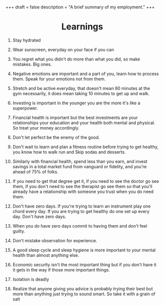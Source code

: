 +++
draft = false
description = "A brief summary of my employment."
+++

<center><h1>Learnings</h1></center>

1. Stay hydrated

1. Wear sunscreen, everyday on your face if you can

1. You regret what you didn't do more than what you did, so make mistakes. Big ones. 

1. Negative emotions are important and a part of you, learn how to process them. Speak for your emotions not from them. 

1. Stretch and be active everyday, that doesn't mean 90 minutes at the gym necessarily, it does mean taking 10 minutes to get up and walk. 

1. Investing is important in the younger you are the more it's like a superpower. 

1. Financial health is important but the best investments are your relationships your education and your health both mental and physical. So treat your money accordingly. 

1. Don't let perfect be the enemy of the good.

1. Don't wait to learn and plan a fitness routine before trying to get healthy, you know how to walk run and Skip sodas and desserts. 

1. Similarly with financial health, spend less than you earn, and invest savings in a total market fund from vanguard or fidelity, and you're ahead of 75% of folks. 

1. If you need to get that degree get it, if you need to see the doctor go see them, if you don't need to see the therapist go see them so that you'll already have a relationship with someone you trust when you do need them. 

1. Don't have zero days. If you're trying to learn an instrument play one chord every day. If you are trying to get healthy do one set up every day. Don't have zero days.

1. When you *do* have zero days commit to having them and don't feel guilty. 

1. Don't mistake observation for experience.

1. A good sleep cycle and sleep hygiene is more important to your mental health than almost anything else. 

1. Economic security isn't the most important thing but if you don't have it it gets in the way if those more important things. 

1. Isolation is deadly 

1. Realize that anyone giving you advice is probably trying their best but more than anything just trying to sound smart. So take it with a grain of salt
